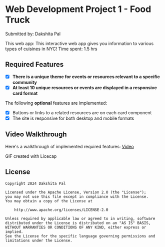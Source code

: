 # Web Development Project 1 - Food Truck 

Submitted by: Dakshita Pal

This web app: This interactive web app gives you information to various types of cuisines in NYC! 
Time spent: 1.5 hrs 

## Required Features

- [x] **There is a unique theme for events or resources relevant to a specific community**
- [x] **At least 10 unique resources or events are displayed in a responsive card format**

The following **optional** features are implemented:

- [x] Buttons or links to a related resources are on each card component
- [x] The site is responsive for both desktop and mobile formats

## Video Walkthrough
Here's a walkthrough of implemented required features:
<a href="https://drive.google.com/file/d/1wN2pcDacwr1wvk1pUtMGTRMOga_NzoUq/view?usp=sharing">Video</a>

GIF created with Licecap 


## License

    Copyright 2024 Dakshita Pal

    Licensed under the Apache License, Version 2.0 (the "License");
    you may not use this file except in compliance with the License.
    You may obtain a copy of the License at

        http://www.apache.org/licenses/LICENSE-2.0

    Unless required by applicable law or agreed to in writing, software
    distributed under the License is distributed on an "AS IS" BASIS,
    WITHOUT WARRANTIES OR CONDITIONS OF ANY KIND, either express or implied.
    See the License for the specific language governing permissions and
    limitations under the License.

